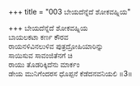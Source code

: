 +++
title = "003 ಬೇಯದೆನ್ನೆದೆ ಶೋಕವಹ್ನಿಯ"

+++
ಬೇಯದೆನ್ನೆದೆ ಶೋಕವಹ್ನಿಯ  
ಬಾಯಲಕಟಾ ಕರ್ಣ ಕೌರವ  
ರಾಯನಳಿವಿನಲುಳಿವ ಪುತ್ರದ್ರೋಹಿಯಾರಿನ್ನು  
ಸಾಯಿಸುವ ಸಾವಂಜಿತೆನಗೆ ಚಿ  
ರಾಯು ತೊಡರಿಕ್ಕಿದೆನು ಮಾರ್ಕಂ  
ಡೇಯ ಮುನಿಗೆಂದರಸ ಧೊಪ್ಪನೆ ಕೆಡೆದನವನಿಯಲಿ      ॥3॥